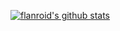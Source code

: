 [![flanroid's github stats](https://github-readme-stats.vercel.app/api?username=flanroid)](https://github.com/anuraghazra/github-readme-stats)

